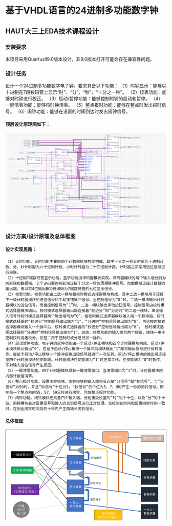 # 基于VHDL语言的24进制多功能数字钟
## HAUT大三上EDA技术课程设计
### 安装要求
本项目采用QuartusII9.0版本设计，非9.0版本打开可能会存在兼容性问题。
### 设计任务
设计一个24进制多功能数字电子钟，要求具备以下功能：
（1）时钟显示：能够以十进制在7段数码管上显示“时”、“分”、“秒”、“十分之一秒”。
（2）校表功能：能够对时钟进行校正。
（3）启动/暂停功能：能够控制时钟的启动和暂停。
（4）一键清零功能：能够将时钟清零。
（5）整点报时功能：能够在整点时发出报时信号。
（6）闹钟功能：能够在设置的时间到达时发出闹钟信号。
#### 顶层设计原理图如下：
![image](https://github.com/Luxiyu/VHDL_digital_clock/blob/main/IMAGE/原理图.png)
### 设计方案/设计原理及总体框图
#### 设计实现思路：
	（1）计时功能。计时功能主要由四个计数器模块共同构成，其中十分之一秒计时器为十进制计数、分，秒计时器为六十进制计数、小时计时器为二十四进制计数。计时器之间采用进位信号进行串联。
	（2）十进制7端数码管显示功能。显示功能由译码器模块实现。译码器模块的两个输入端分别为刷新端和数据端。七个译码器的刷新端连接十分之一秒的周期脉冲信号。而数据端连接计数器的输出端，用以将4位输出BCD码译码为7端数码管的七位显示信号。
	（3）校表功能。校表功能由二选一模块和校时模式选择器模块构成。其中二选一模块用于连接下一级计时器模块的进位信号和手动按钮脉冲信号。当控制信号为“0”时，二选一模块输出计时器模块的进位信号。而当控制信号为“1”时，二选一模块输出手动按钮信号。控制信号由校时模式选择器模块输出，校时模式选择器输出端连接着“秒进分”和“分进时”的二选一模块。单无输入信号时校时模式选择器两个输出端均为“0”，给校时模式选择器模块输入端一个脉冲后，校时模式选择器的“秒进分”控制信号输出端为“1”，“分进时”控制信号输出端为“0”。再给校时模式选择器模块输入一个脉冲后，校时模式选择器的“秒进分”控制信号输出端为“0”， 校时模式选择选择器的“分进时”控制信号输出端为“1”。总结，校表功能的输入端为两个按钮，按钮一用于控制校时或者校分，按钮二用于控制时或分进行加一操作。
	（4）启动暂停功能。电子钟的启停功能由一个启动/停止模块和四个计时器模块构成。启动/停止模块默认输出“0”，在给予启动/停止模块一个脉冲后模块输出“1”即将输出信号进行反转操作。每给予启动/停止模块一个脉冲后输出段信号就进行一次反转。启动/停止模块的输出端连接至四个计时器模块的使能端。计时器模块在使能端为“1”时正常工作，在使能端为“0”时暂停，不对输入进位信号产生反应。
	（5）一键清零功能。四个计时器模块具有一键清零端口，当清零端口为“1”时，计时器模块的内部计数值清零。
	（6）整点报时功能。设置闹铃模块，闹铃模块的输入端将会连接“分信号”和“秒信号”。当“分信号”为59时，并且“秒信号”十位为5，“秒信号”的个位为5、7、9时产生一秒的闹铃信号。即在每一个整点前的55，57，59三秒进行闹铃，完成整点报时功能。
	（7）闹钟功能。闹铃模块还具备四个输入端，分别接受设置的“时”的个十位，以及“分”的个十位。闹铃模块会对设置信号和输入的真实信号进行比对处理。当检测到时间和设置闹铃时间一致时，在到达闹铃时间后的十秒内产生两端长闹铃信号。
#### 总体框图
![image](https://github.com/Luxiyu/VHDL_digital_clock/blob/main/IMAGE/设计逻辑框图.png)

